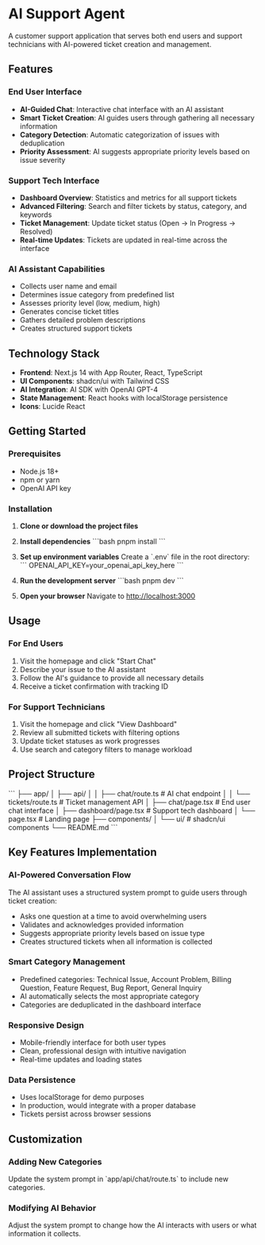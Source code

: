 # AI Support Agent

A customer support application that serves both end users and support technicians with AI-powered ticket creation and management.

## Features

### End User Interface
- **AI-Guided Chat**: Interactive chat interface with an AI assistant
- **Smart Ticket Creation**: AI guides users through gathering all necessary information
- **Category Detection**: Automatic categorization of issues with deduplication
- **Priority Assessment**: AI suggests appropriate priority levels based on issue severity

### Support Tech Interface
- **Dashboard Overview**: Statistics and metrics for all support tickets
- **Advanced Filtering**: Search and filter tickets by status, category, and keywords
- **Ticket Management**: Update ticket status (Open → In Progress → Resolved)
- **Real-time Updates**: Tickets are updated in real-time across the interface

### AI Assistant Capabilities
- Collects user name and email
- Determines issue category from predefined list
- Assesses priority level (low, medium, high)
- Generates concise ticket titles
- Gathers detailed problem descriptions
- Creates structured support tickets

## Technology Stack

- **Frontend**: Next.js 14 with App Router, React, TypeScript
- **UI Components**: shadcn/ui with Tailwind CSS
- **AI Integration**: AI SDK with OpenAI GPT-4
- **State Management**: React hooks with localStorage persistence
- **Icons**: Lucide React

## Getting Started

### Prerequisites
- Node.js 18+ 
- npm or yarn
- OpenAI API key

### Installation

1. **Clone or download the project files**

2. **Install dependencies**
   \`\`\`bash
   pnpm install
   \`\`\`

3. **Set up environment variables**
   Create a \`.env\` file in the root directory:
   \`\`\`
   OPENAI_API_KEY=your_openai_api_key_here
   \`\`\`

4. **Run the development server**
   \`\`\`bash
   pnpm dev
   \`\`\`

5. **Open your browser**
   Navigate to [http://localhost:3000](http://localhost:3000)

## Usage

### For End Users
1. Visit the homepage and click "Start Chat"
2. Describe your issue to the AI assistant
3. Follow the AI's guidance to provide all necessary details
4. Receive a ticket confirmation with tracking ID

### For Support Technicians
1. Visit the homepage and click "View Dashboard"
2. Review all submitted tickets with filtering options
3. Update ticket statuses as work progresses
4. Use search and category filters to manage workload

## Project Structure

\`\`\`
├── app/
│   ├── api/
│   │   ├── chat/route.ts          # AI chat endpoint
│   │   └── tickets/route.ts       # Ticket management API
│   ├── chat/page.tsx              # End user chat interface
│   ├── dashboard/page.tsx         # Support tech dashboard
│   └── page.tsx                   # Landing page
├── components/
│   └── ui/                        # shadcn/ui components
└── README.md
\`\`\`

## Key Features Implementation

### AI-Powered Conversation Flow
The AI assistant uses a structured system prompt to guide users through ticket creation:
- Asks one question at a time to avoid overwhelming users
- Validates and acknowledges provided information
- Suggests appropriate priority levels based on issue type
- Creates structured tickets when all information is collected

### Smart Category Management
- Predefined categories: Technical Issue, Account Problem, Billing Question, Feature Request, Bug Report, General Inquiry
- AI automatically selects the most appropriate category
- Categories are deduplicated in the dashboard interface

### Responsive Design
- Mobile-friendly interface for both user types
- Clean, professional design with intuitive navigation
- Real-time updates and loading states

### Data Persistence
- Uses localStorage for demo purposes
- In production, would integrate with a proper database
- Tickets persist across browser sessions

## Customization

### Adding New Categories
Update the system prompt in \`app/api/chat/route.ts\` to include new categories.

### Modifying AI Behavior
Adjust the system prompt to change how the AI interacts with users or what information it collects.
